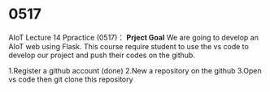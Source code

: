 # 0517
AIoT Lecture 14 Ppractice (0517)：
<b>Prject Goal</b>
We are going to develop  an AIoT web using Flask.
This course require student to use the vs code to develop our project and push their codes on the github.

1.Register a github account (done)
2.New a repository on the github
3.Open vs code then git clone this repository

